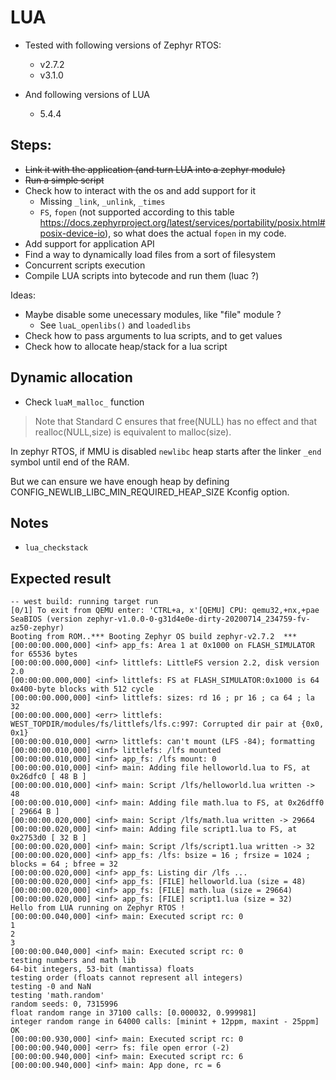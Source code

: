 # LUA

- Tested with following versions of Zephyr RTOS:
  - v2.7.2
  - v3.1.0

- And following versions of LUA
  - 5.4.4

## Steps:

- ~~Link it with the application (and turn LUA into a zephyr module)~~
- ~~Run a simple script~~
- Check how to interact with the os and add support for it
  - Missing `_link`, `_unlink`, `_times`
  - `FS`, `fopen` (not supported according to this table https://docs.zephyrproject.org/latest/services/portability/posix.html#posix-device-io), so what does the actual `fopen` in my code.
- Add support for application API
- Find a way to dynamically load files from a sort of filesystem
- Concurrent scripts execution
- Compile LUA scripts into bytecode and run them (luac ?)

Ideas:
- Maybe disable some unecessary modules, like "file" module ?
  - See `luaL_openlibs()` and `loadedlibs`
- Check how to pass arguments to lua scripts, and to get values
- Check how to allocate heap/stack for a lua script

## Dynamic allocation

- Check `luaM_malloc_` function
> Note that Standard C ensures that free(NULL) has no effect and that realloc(NULL,size) is equivalent to malloc(size).

In zephyr RTOS, if MMU is disabled `newlibc` heap starts after the linker `_end` symbol until end of the RAM.

But we can ensure we have enough heap by defining CONFIG_NEWLIB_LIBC_MIN_REQUIRED_HEAP_SIZE Kconfig option.


## Notes

- `lua_checkstack`

## Expected result

```
-- west build: running target run
[0/1] To exit from QEMU enter: 'CTRL+a, x'[QEMU] CPU: qemu32,+nx,+pae
SeaBIOS (version zephyr-v1.0.0-0-g31d4e0e-dirty-20200714_234759-fv-az50-zephyr)
Booting from ROM..*** Booting Zephyr OS build zephyr-v2.7.2  ***
[00:00:00.000,000] <inf> app_fs: Area 1 at 0x1000 on FLASH_SIMULATOR for 65536 bytes
[00:00:00.000,000] <inf> littlefs: LittleFS version 2.2, disk version 2.0
[00:00:00.000,000] <inf> littlefs: FS at FLASH_SIMULATOR:0x1000 is 64 0x400-byte blocks with 512 cycle
[00:00:00.000,000] <inf> littlefs: sizes: rd 16 ; pr 16 ; ca 64 ; la 32
[00:00:00.000,000] <err> littlefs: WEST_TOPDIR/modules/fs/littlefs/lfs.c:997: Corrupted dir pair at {0x0, 0x1}
[00:00:00.010,000] <wrn> littlefs: can't mount (LFS -84); formatting
[00:00:00.010,000] <inf> littlefs: /lfs mounted
[00:00:00.010,000] <inf> app_fs: /lfs mount: 0
[00:00:00.010,000] <inf> main: Adding file helloworld.lua to FS, at 0x26dfc0 [ 48 B ]
[00:00:00.010,000] <inf> main: Script /lfs/helloworld.lua written -> 48
[00:00:00.010,000] <inf> main: Adding file math.lua to FS, at 0x26dff0 [ 29664 B ]
[00:00:00.020,000] <inf> main: Script /lfs/math.lua written -> 29664
[00:00:00.020,000] <inf> main: Adding file script1.lua to FS, at 0x2753d0 [ 32 B ]
[00:00:00.020,000] <inf> main: Script /lfs/script1.lua written -> 32
[00:00:00.020,000] <inf> app_fs: /lfs: bsize = 16 ; frsize = 1024 ; blocks = 64 ; bfree = 32
[00:00:00.020,000] <inf> app_fs: Listing dir /lfs ...
[00:00:00.020,000] <inf> app_fs: [FILE] helloworld.lua (size = 48)
[00:00:00.020,000] <inf> app_fs: [FILE] math.lua (size = 29664)
[00:00:00.020,000] <inf> app_fs: [FILE] script1.lua (size = 32)
Hello from LUA running on Zephyr RTOS !
[00:00:00.040,000] <inf> main: Executed script rc: 0
1
2
3
[00:00:00.040,000] <inf> main: Executed script rc: 0
testing numbers and math lib
64-bit integers, 53-bit (mantissa) floats
testing order (floats cannot represent all integers)
testing -0 and NaN
testing 'math.random'
random seeds: 0, 7315996
float random range in 37100 calls: [0.000032, 0.999981]
integer random range in 64000 calls: [minint + 12ppm, maxint - 25ppm]
OK
[00:00:00.930,000] <inf> main: Executed script rc: 0
[00:00:00.940,000] <err> fs: file open error (-2)
[00:00:00.940,000] <inf> main: Executed script rc: 6
[00:00:00.940,000] <inf> main: App done, rc = 6
```
